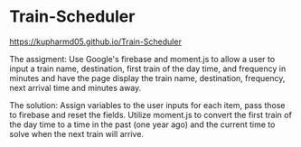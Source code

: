 # Train-Scheduler

https://kupharmd05.github.io/Train-Scheduler

The assigment:  Use Google's firebase and moment.js to allow a user to input a train name, destination, first train of the day time, and frequency in minutes and have the page display the train name, destination, frequency, next arrival time and minutes away.

The solution:  Assign variables to the user inputs for each item, pass those to firebase and reset the fields.  Utilize moment.js to convert the first train of the day time to a time in the past (one year ago) and the current time to solve when the next train will arrive.